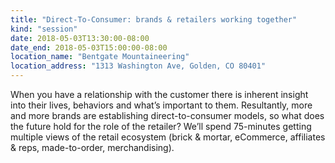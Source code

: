 ```yaml
---
title: "Direct-To-Consumer: brands & retailers working together"
kind: "session"
date: 2018-05-03T13:30:00-08:00
date_end: 2018-05-03T15:00:00-08:00
location_name: "Bentgate Mountaineering"
location_address: "1313 Washington Ave, Golden, CO 80401"
---
```


When you have a relationship with the customer there is inherent insight into their lives, behaviors and what’s important to them. Resultantly, more and more brands are establishing direct-to-consumer models, so what does the future hold for the role of the retailer? We’ll spend 75-minutes getting multiple views of the retail ecosystem (brick & mortar, eCommerce, affiliates & reps, made-to-order, merchandising).

